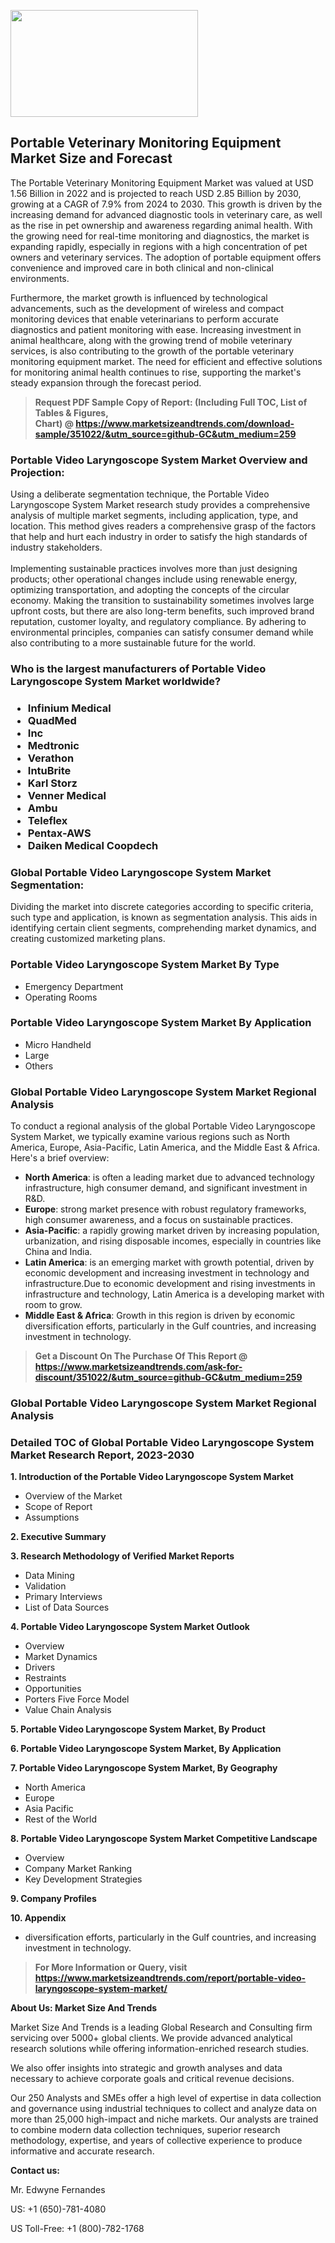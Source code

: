 <p><img class="alignnone size-medium wp-image-20088" src="https://ffe5etoiles.com/wp-content/uploads/2024/12/MST1-300x171.png" alt="" width="300" height="171" /></p><h2>Portable Veterinary Monitoring Equipment Market Size and Forecast</h2><p>The Portable Veterinary Monitoring Equipment Market was valued at USD 1.56 Billion in 2022 and is projected to reach USD 2.85 Billion by 2030, growing at a CAGR of 7.9% from 2024 to 2030. This growth is driven by the increasing demand for advanced diagnostic tools in veterinary care, as well as the rise in pet ownership and awareness regarding animal health. With the growing need for real-time monitoring and diagnostics, the market is expanding rapidly, especially in regions with a high concentration of pet owners and veterinary services. The adoption of portable equipment offers convenience and improved care in both clinical and non-clinical environments.</p><p>Furthermore, the market growth is influenced by technological advancements, such as the development of wireless and compact monitoring devices that enable veterinarians to perform accurate diagnostics and patient monitoring with ease. Increasing investment in animal healthcare, along with the growing trend of mobile veterinary services, is also contributing to the growth of the portable veterinary monitoring equipment market. The need for efficient and effective solutions for monitoring animal health continues to rise, supporting the market's steady expansion through the forecast period.</p></p><blockquote id="" class=""><strong>Request PDF Sample Copy of Report: (Including Full TOC, List of Tables &amp; Figures, Chart)&nbsp;@&nbsp;<strong><a href="https://www.marketsizeandtrends.com/download-sample/351022/&utm_source=github-GC&utm_medium=259" target="_blank">https://www.marketsizeandtrends.com/download-sample/351022/&utm_source=github-GC&utm_medium=259</a></strong></strong></blockquote><h3 id="" class="">Portable Video Laryngoscope System Market&nbsp;Overview and Projection:</h3><p id="" class="">Using a deliberate segmentation technique, the Portable Video Laryngoscope System Market research study provides a comprehensive analysis of multiple market segments, including application, type, and location. This method gives readers a comprehensive grasp of the factors that help and hurt each industry in order to satisfy the high standards of industry stakeholders. <br /> <br />Implementing sustainable practices involves more than just designing products; other operational changes include using renewable energy, optimizing transportation, and adopting the concepts of the circular economy. Making the transition to sustainability sometimes involves large upfront costs, but there are also long-term benefits, such improved brand reputation, customer loyalty, and regulatory compliance. By adhering to environmental principles, companies can satisfy consumer demand while also contributing to a more sustainable future for the world.</p><h3 id="" class="">Who is the largest manufacturers of&nbsp;Portable Video Laryngoscope System Market worldwide?</h3><h3 class=""><p><ul><li>Infinium Medical </li><li> QuadMed </li><li> Inc </li><li> Medtronic </li><li> Verathon </li><li> IntuBrite </li><li> Karl Storz </li><li> Venner Medical </li><li> Ambu </li><li> Teleflex </li><li> Pentax-AWS </li><li> Daiken Medical Coopdech</li></ul></p></h3><h3 id="" class="">Global&nbsp;Portable Video Laryngoscope System Market Segmentation:</h3><p id="" class="">Dividing the market into discrete categories according to specific criteria, such type and application, is known as segmentation analysis. This aids in identifying certain client segments, comprehending market dynamics, and creating customized marketing plans.</p><h3 id="" class="">Portable Video Laryngoscope System Market&nbsp;By Type</h3><p><p><ul><li>Emergency Department</li><li> Operating Rooms</p></li></ul></p></p><h3 id="" class="">Portable Video Laryngoscope System Market&nbsp;By Application</h3><p class=""><p><ul><li>Micro Handheld</li><li> Large</li><li> Others</li></ul></p></p><h3 id="" class="">Global Portable Video Laryngoscope System Market Regional Analysis</h3><p id="" class="">To conduct a regional analysis of the global Portable Video Laryngoscope System Market, we typically examine various regions such as North America, Europe, Asia-Pacific, Latin America, and the Middle East &amp; Africa. Here's a brief overview:</p><ul><li><strong>North America</strong>: is often a leading market due to advanced technology infrastructure, high consumer demand, and significant investment in R&amp;D.</li><li><strong>Europe</strong>: strong market presence with robust regulatory frameworks, high consumer awareness, and a focus on sustainable practices.</li><li><strong>Asia-Pacific</strong>: a rapidly growing market driven by increasing population, urbanization, and rising disposable incomes, especially in countries like China and India.</li><li><strong>Latin America</strong>: is an emerging market with growth potential, driven by economic development and increasing investment in technology and infrastructure.Due to economic development and rising investments in infrastructure and technology, Latin America is a developing market with room to grow.</li><li><strong>Middle East &amp; Africa</strong>: Growth in this region is driven by economic diversification efforts, particularly in the Gulf countries, and increasing investment in technology.</li></ul><blockquote id="" class=""><strong>Get a Discount On The Purchase Of This Report @ <strong><a href="https://www.marketsizeandtrends.com/ask-for-discount/351022/&utm_source=github-GC&utm_medium=259" target="_blank">https://www.marketsizeandtrends.com/ask-for-discount/351022/&utm_source=github-GC&utm_medium=259</a></strong></strong></blockquote><h3 id="" class="">Global Portable Video Laryngoscope System Market Regional Analysis</h3><h3 id="" class="">Detailed TOC of Global Portable Video Laryngoscope System Market Research Report, 2023-2030</h3><p id="" class=""><strong>1. Introduction of the Portable Video Laryngoscope System Market</strong></p><ul><li>Overview of the Market</li><li>Scope of Report</li><li>Assumptions</li></ul><p id="" class=""><strong>2. Executive Summary</strong></p><p id="" class=""><strong>3. Research Methodology of Verified Market Reports</strong></p><ul><li>Data Mining</li><li>Validation</li><li>Primary Interviews</li><li>List of Data Sources</li></ul><p id="" class=""><strong>4. Portable Video Laryngoscope System Market Outlook</strong></p><ul><li>Overview</li><li>Market Dynamics</li><li>Drivers</li><li>Restraints</li><li>Opportunities</li><li>Porters Five Force Model</li><li>Value Chain Analysis</li></ul><p id="" class=""><strong>5. Portable Video Laryngoscope System Market, By Product</strong></p><p id="" class=""><strong>6. Portable Video Laryngoscope System Market, By Application</strong></p><p id="" class=""><strong>7. Portable Video Laryngoscope System Market, By Geography</strong></p><ul><li>North America</li><li>Europe</li><li>Asia Pacific</li><li>Rest of the World</li></ul><p id="" class=""><strong>8. Portable Video Laryngoscope System Market Competitive Landscape</strong></p><ul><li>Overview</li><li>Company Market Ranking</li><li>Key Development Strategies</li></ul><p id="" class=""><strong>9. Company Profiles</strong></p><p id="" class=""><strong>10. Appendix</strong></p><ul><li>diversification efforts, particularly in the Gulf countries, and increasing investment in technology.</li></ul><blockquote id="" class=""><strong>For More Information or Query, visit <strong><strong><a href="https://www.marketsizeandtrends.com/report/portable-video-laryngoscope-system-market/" target="_blank">https://www.marketsizeandtrends.com/report/portable-video-laryngoscope-system-market/</a></strong></strong></strong></blockquote><p id="" class=""><strong>About Us: Market Size And Trends</strong></p><p id="" class="">Market Size And Trends is a leading Global Research and Consulting firm servicing over 5000+ global clients. We provide advanced analytical research solutions while offering information-enriched research studies.</p><p id="" class="">We also offer insights into strategic and growth analyses and data necessary to achieve corporate goals and critical revenue decisions.</p><p id="" class="">Our 250 Analysts and SMEs offer a high level of expertise in data collection and governance using industrial techniques to collect and analyze data on more than 25,000 high-impact and niche markets. Our analysts are trained to combine modern data collection techniques, superior research methodology, expertise, and years of collective experience to produce informative and accurate research.</p><p id="" class=""><strong>Contact us:</strong></p><p id="" class="">Mr. Edwyne Fernandes</p><p id="" class="">US: +1 (650)-781-4080</p><p id="" class="">US Toll-Free: +1 (800)-782-1768</p>
